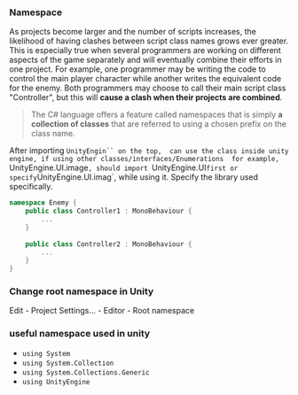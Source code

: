 ### Namespace

As projects become larger and the number of scripts
increases, the likelihood of having clashes between script class names grows ever greater. This is especially true when several programmers are working on different aspects of the game separately and will eventually combine their efforts in one project. For example, one programmer may be writing the code to control the main player character while another writes the equivalent code for the enemy. Both programmers may choose to call their main script class "Controller", but this will **cause a clash when their projects are combined**.
 
 
> The C# language offers a feature called namespaces that is simply **a collection of classes** that are referred to using a chosen prefix on the class name.

After importing `UnityEngin`` on the top,  can use the class inside unity engine, if using other classes/interfaces/Enumerations 
for example, `UnityEngine.UI.image`, should import `UnityEngine.UI` first or specify `UnityEngine.UI.imag`, while using it. 
Specify the library used specifically.

```cs
namespace Enemy {
    public class Controller1 : MonoBehaviour {
        ...
    }
    
    public class Controller2 : MonoBehaviour {
        ...
    }
}

```

### Change root namespace in Unity
Edit - Project Settings... - Editor - Root namespace

### useful namespace used in unity
- `using System`
- `using System.Collection`
- `using System.Collections.Generic`
- `using UnityEngine`
